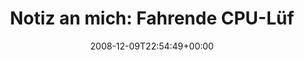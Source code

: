 ---
retweeted: false
source: <a href="http://twitter.com" rel="nofollow">Twitter Web Client</a>
entities:
  hashtags:
  - text: aua
    indices:
    - '61'
    - '65'
  - text: kaputt
    indices:
    - '66'
    - '73'
  - text: unwucht
    indices:
    - '74'
    - '82'
  - text: laerm
    indices:
    - '83'
    - '89'
  symbols: []
  user_mentions: []
  urls: []
display_text_range:
- '0'
- '89'
favorite_count: '0'
id_str: '1048030136'
truncated: false
retweet_count: '0'
id: '1048030136'
created_at: Tue Dec 09 22:54:49 +0000 2008
favorited: false
full_text: 'Notiz an mich: Fahrende CPU-Lüfter sind nix für Zeigefinger. #aua #kaputt
  #unwucht #laerm'
lang: de
tags:
- aua
- kaputt
- unwucht
- laerm
- pesos:twitter
date: '2008-12-09T22:54:49+00:00'
src: https://twitter.com/bascht/status/1048030136
original_url: https://twitter.com/bascht/status/1048030136
type: twitter_tweet
text: 'Notiz an mich: Fahrende CPU-Lüfter sind nix für Zeigefinger. #aua #kaputt #unwucht
  #laerm'
title: 'Notiz an mich: Fahrende CPU-Lüf'

---